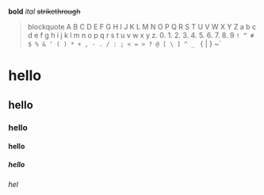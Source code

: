 
**bold**
*ital*
~~strikethrough~~
> blockquote
A B C D E F G H I J K L M N O P Q R S T U V W X Y Z a b c d e f g h i j k l m n o p q r s t u v w x y z. 0. 1. 2. 3. 4. 5. 6. 7. 8. 9 `! “ # $ % & ‘ ( ) * + , - . / : ; < = > ? @ [ \ ] ^ _ ` { | } ~`
# hello
## hello
### hello
#### hello
##### hello
###### hel

